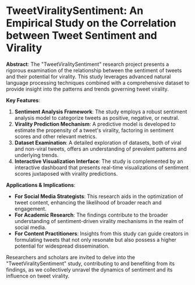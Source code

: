 # TweetViralitySentiment: An Empirical Study on the Correlation between Tweet Sentiment and Virality

**Abstract**:
The "TweetViralitySentiment" research project presents a rigorous examination of the relationship between the sentiment of tweets and their potential for virality. This study leverages advanced natural language processing techniques combined with a comprehensive dataset to provide insight into the patterns and trends governing tweet virality.

**Key Features**:
1. **Sentiment Analysis Framework**: The study employs a robust sentiment analysis model to categorize tweets as positive, negative, or neutral.
2. **Virality Prediction Mechanism**: A predictive model is developed to estimate the propensity of a tweet's virality, factoring in sentiment scores and other relevant metrics.
3. **Dataset Examination**: A detailed exploration of datasets, both of viral and non-viral tweets, offers an understanding of prevalent patterns and underlying trends.
4. **Interactive Visualization Interface**: The study is complemented by an interactive dashboard that presents real-time visualizations of sentiment scores juxtaposed with virality predictions.

**Applications & Implications**:
- **For Social Media Strategists**: This research aids in the optimization of tweet content, enhancing the likelihood of broader reach and engagement.
- **For Academic Research**: The findings contribute to the broader understanding of sentiment-driven virality mechanisms in the realm of social media.
- **For Content Practitioners**: Insights from this study can guide creators in formulating tweets that not only resonate but also possess a higher potential for widespread dissemination.

Researchers and scholars are invited to delve into the "TweetViralitySentiment" study, contributing to and benefiting from its findings, as we collectively unravel the dynamics of sentiment and its influence on tweet virality.
